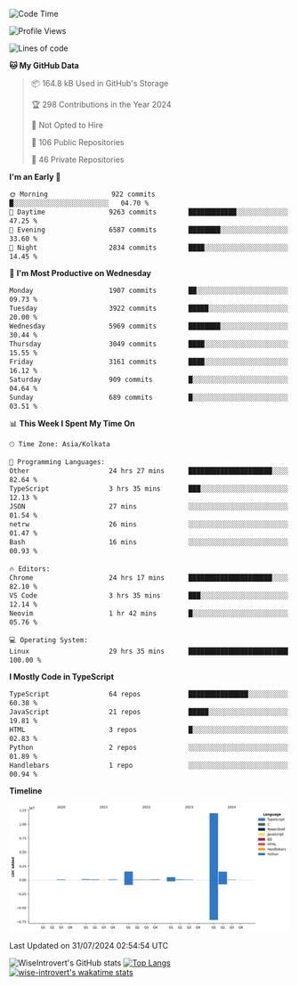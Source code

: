 <!--START_SECTION:waka-->
![Code Time](http://img.shields.io/badge/Code%20Time-1%2C990%20hrs%2020%20mins-blue)

![Profile Views](http://img.shields.io/badge/Profile%20Views-17-blue)

![Lines of code](https://img.shields.io/badge/From%20Hello%20World%20I%27ve%20Written-16.2%20million%20lines%20of%20code-blue)

**🐱 My GitHub Data** 

> 📦 164.8 kB Used in GitHub's Storage 
 > 
> 🏆 298 Contributions in the Year 2024
 > 
> 🚫 Not Opted to Hire
 > 
> 📜 106 Public Repositories 
 > 
> 🔑 46 Private Repositories 
 > 
**I'm an Early 🐤** 

```text
🌞 Morning                922 commits         █░░░░░░░░░░░░░░░░░░░░░░░░   04.70 % 
🌆 Daytime                9263 commits        ████████████░░░░░░░░░░░░░   47.25 % 
🌃 Evening                6587 commits        ████████░░░░░░░░░░░░░░░░░   33.60 % 
🌙 Night                  2834 commits        ████░░░░░░░░░░░░░░░░░░░░░   14.45 % 
```
📅 **I'm Most Productive on Wednesday** 

```text
Monday                   1907 commits        ██░░░░░░░░░░░░░░░░░░░░░░░   09.73 % 
Tuesday                  3922 commits        █████░░░░░░░░░░░░░░░░░░░░   20.00 % 
Wednesday                5969 commits        ████████░░░░░░░░░░░░░░░░░   30.44 % 
Thursday                 3049 commits        ████░░░░░░░░░░░░░░░░░░░░░   15.55 % 
Friday                   3161 commits        ████░░░░░░░░░░░░░░░░░░░░░   16.12 % 
Saturday                 909 commits         █░░░░░░░░░░░░░░░░░░░░░░░░   04.64 % 
Sunday                   689 commits         █░░░░░░░░░░░░░░░░░░░░░░░░   03.51 % 
```


📊 **This Week I Spent My Time On** 

```text
🕑︎ Time Zone: Asia/Kolkata

💬 Programming Languages: 
Other                    24 hrs 27 mins      █████████████████████░░░░   82.64 % 
TypeScript               3 hrs 35 mins       ███░░░░░░░░░░░░░░░░░░░░░░   12.13 % 
JSON                     27 mins             ░░░░░░░░░░░░░░░░░░░░░░░░░   01.54 % 
netrw                    26 mins             ░░░░░░░░░░░░░░░░░░░░░░░░░   01.47 % 
Bash                     16 mins             ░░░░░░░░░░░░░░░░░░░░░░░░░   00.93 % 

🔥 Editors: 
Chrome                   24 hrs 17 mins      █████████████████████░░░░   82.10 % 
VS Code                  3 hrs 35 mins       ███░░░░░░░░░░░░░░░░░░░░░░   12.14 % 
Neovim                   1 hr 42 mins        █░░░░░░░░░░░░░░░░░░░░░░░░   05.76 % 

💻 Operating System: 
Linux                    29 hrs 35 mins      █████████████████████████   100.00 % 
```

**I Mostly Code in TypeScript** 

```text
TypeScript               64 repos            ███████████████░░░░░░░░░░   60.38 % 
JavaScript               21 repos            █████░░░░░░░░░░░░░░░░░░░░   19.81 % 
HTML                     3 repos             █░░░░░░░░░░░░░░░░░░░░░░░░   02.83 % 
Python                   2 repos             ░░░░░░░░░░░░░░░░░░░░░░░░░   01.89 % 
Handlebars               1 repo              ░░░░░░░░░░░░░░░░░░░░░░░░░   00.94 % 
```



**Timeline**

![Lines of Code chart](https://raw.githubusercontent.com/wise-introvert/wise-introvert/master/assets/bar_graph.png)


 Last Updated on 31/07/2024 02:54:54 UTC
<!--END_SECTION:waka-->

![WiseIntrovert's GitHub stats](https://github-readme-stats.vercel.app/api?username=wise-introvert&count_private=true&show_icons=true)
[![Top Langs](https://github-readme-stats.vercel.app/api/top-langs/?username=wise-introvert&langs_count=10)](https://github.com/anuraghazra/github-readme-stats)
[![wise-introvert's wakatime stats](https://github-readme-stats.vercel.app/api/wakatime?username=wiseintrovert)](https://github.com/anuraghazra/github-readme-stats)
